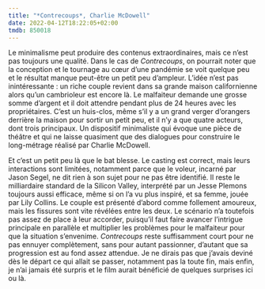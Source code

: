 ```yaml
---
title: "*Contrecoups*, Charlie McDowell"
date: 2022-04-12T18:22:05+02:00
tmdb: 850018 
---
```


Le minimalisme peut produire des contenus extraordinaires, mais ce n’est pas toujours une qualité. Dans le cas de *Contrecoups*, on pourrait noter que la conception et le tournage au cœur d’une pandémie se voit quelque peu et le résultat manque peut-être un petit peu d’ampleur. L’idée n’est pas inintéressante : un riche couple revient dans sa grande maison californienne alors qu’un cambrioleur est encore là. Le malfaiteur demande une grosse somme d’argent et il doit attendre pendant plus de 24 heures avec les propriétaires. C’est un huis-clos, même s’il y a un grand verger d’orangers derrière la maison pour sortir un petit peu, et il n’y a que quatre acteurs, dont trois principaux. Un dispositif minimaliste qui évoque une pièce de théâtre et qui ne laisse quasiment que des dialogues pour construire le long-métrage réalisé par Charlie McDowell.

Et c’est un petit peu là que le bat blesse. Le casting est correct, mais leurs interactions sont limitées, notamment parce que le voleur, incarné par Jason Segel, ne dit rien à son sujet pour ne pas être identifié. Il reste le milliardaire standard de la Silicon Valley, interprété par un Jesse Plemons toujours aussi efficace, même si on l’a vu plus inspiré, et sa femme, jouée par Lily Collins. Le couple est présenté d’abord comme follement amoureux, mais les fissures sont vite révélées entre les deux. Le scénario n’a toutefois pas assez de place à leur accorder, puisqu’il faut faire avancer l’intrigue principale en parallèle et multiplier les problèmes pour le malfaiteur pour que la situation s’envenime. *Contrecoups* reste suffisamment court pour ne pas ennuyer complètement, sans pour autant passionner, d’autant que sa progression est au fond assez attendue. Je ne dirais pas que j’avais deviné dès le départ ce qui allait se passer, notamment pas la toute fin, mais enfin, je n’ai jamais été surpris et le film aurait bénéficié de quelques surprises ici ou là. 
